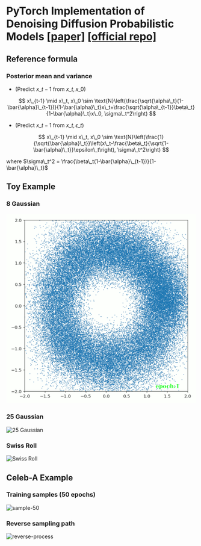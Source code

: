 # PyTorch Implementation of Denoising Diffusion Probabilistic Models [[paper]](https://arxiv.org/abs/2006.11239) [[official repo]](https://github.com/hojonathanho/diffusion)


## Reference formula

### Posterior mean and variance

- (Predict $x\_{t-1}$ from $x\_t, x\_0$) 

$$ x\_{t-1} \mid x\_t, x\_0 \sim \text{N}\left(\frac{\sqrt{\alpha\_t}(1-\bar{\alpha}\_{t-1})}{1-\bar{\alpha}\_t}x\_t+\frac{\sqrt{\alpha\_{t-1}}\beta\_t}{1-\bar{\alpha}\_t}x\_0, \sigma\_t^2\right) $$

- (Predict $x\_{t-1}$ from $x\_t, \epsilon\_t$) 


$$ x\_{t-1} \mid x\_t, x\_0 \sim \text{N}\left(\frac{1}{\sqrt{\bar{\alpha}\_t}}\left(x\_t-\frac{\beta\_t}{\sqrt{1-\bar{\alpha}\_t}}\epsilon\_t\right), \sigma\_t^2\right) $$

where $\sigma\_t^2 = \frac{\beta\_t(1-\bar{\alpha}\_{t-1})}{1-\bar{\alpha}\_t}$

## Toy Example

### 8 Gaussian
![8 Gaussian](./assets/gaussian8.gif)

### 25 Gaussian
![25 Gaussian](./assets/gaussian25.gif)

### Swiss Roll
![Swiss Roll](./assets/swissroll.gif)

## Celeb-A Example

### Training samples (50 epochs)
![sample-50](./assets/celeba-sample-50.gif)

### Reverse sampling path
![reverse-process](./assets/celeba-reverse-process.gif)

